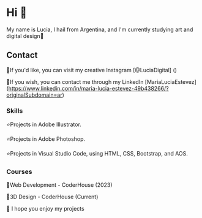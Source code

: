 # Hi 👋

My name is Lucia, I hail from Argentina, and I'm currently studying art and digital design🎨

## Contact

💙If you'd like, you can visit my creative Instagram [@LuciaDigital] ()

🩷If you wish, you can contact me through my LinkedIn [MariaLuciaEstevez] (https://www.linkedin.com/in/maria-lucia-estevez-49b438266/?originalSubdomain=ar)

### Skills

⭐Projects in Adobe Illustrator.

⭐Projects in Adobe Photoshop.

⭐Projects in Visual Studio Code, using HTML, CSS, Bootstrap, and AOS.

### Courses
📓Web Development - CoderHouse (2023)

📓3D Design - CoderHouse (Current)

🌸 I hope you enjoy my projects
